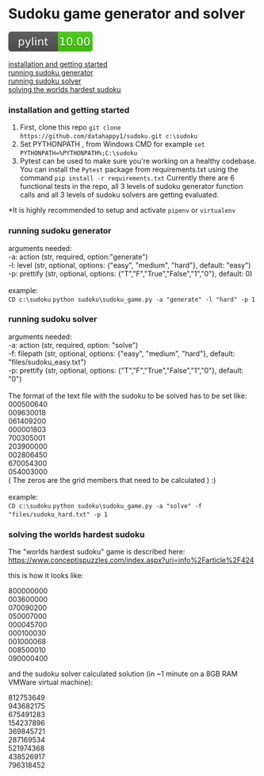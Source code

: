 # Sudoku game generator and solver

![](https://github.com/datahappy1/sudoku/blob/master/docs/img/rating.svg)

[installation and getting started](#installation-and-getting-started)<br>
[running sudoku generator](#running-sudoku-generator)<br>
[running sudoku solver](#running-sudoku-solver)<br>
[solving the worlds hardest sudoku](#solving-the-worlds-hardest-sudoku)<br>


### installation and getting started

1) First, clone this repo `git clone https://github.com/datahappy1/sudoku.git c:\sudoku`
2) Set PYTHONPATH , from Windows CMD for example `set PYTHONPATH=%PYTHONPATH%;C:\sudoku`
3) Pytest can be used to make sure you're working on a healthy codebase.
You can install the `Pytest` package from requirements.txt using the command `pip install -r requirements.txt`
Currently there are 6 functional tests in the repo, all 3 levels of sudoku
generator function calls and all 3 levels of sudoku solvers are getting evaluated.

*It is highly recommended to setup and activate `pipenv` or `virtualenv`

### running sudoku generator
arguments needed:<br>
-a: action (str, required, option:"generate")<br>
-l: level (str, optional, options: {"easy", "medium", "hard"}, default: "easy")<br>
-p: prettify (str, optional, options: {"T","F","True","False","1","0"}, default: 0)<br>
<br>
example:<br>
`CD c:\sudoku`
`python sudoku\sudoku_game.py -a "generate" -l "hard" -p 1`
<br>

### running sudoku solver
arguments needed:<br>
-a: action (str, required, option: "solve")<br>
-f: filepath (str, optional, options: {"easy", "medium", "hard"}, default: "files/sudoku_easy.txt")<br>
-p: prettify (str, optional, options: {"T","F","True","False","1","0"}, default: "0")<br>
<br>
The format of the text file with the sudoku to be solved has to be set like:<br>
000500640<br>
009630018<br>
061409200<br>
000001803<br>
700305001<br>
203900000<br>
002806450<br>
670054300<br>
054003000<br>
( The zeros are the grid members that need to be calculated ) :) <br>
<br>
example:<br>
`CD c:\sudoku`
`python sudoku\sudoku_game.py -a "solve" -f "files/sudoku_hard.txt" -p 1`
<br>

### solving the worlds hardest sudoku
The "worlds hardest sudoku" game is described here:<br>
https://www.conceptispuzzles.com/index.aspx?uri=info%2Farticle%2F424<br>

this is how it looks like:<br>

800000000<br>
003600000<br>
070090200<br>
050007000<br>
000045700<br>
000100030<br>
001000068<br>
008500010<br>
090000400<br>

and the sudoku solver calculated solution (in ~1 minute on a 8GB RAM VMWare virtual machine):

812753649<br>
943682175<br>
675491283<br>
154237896<br>
369845721<br>
287169534<br>
521974368<br>
438526917<br>
796318452<br>
